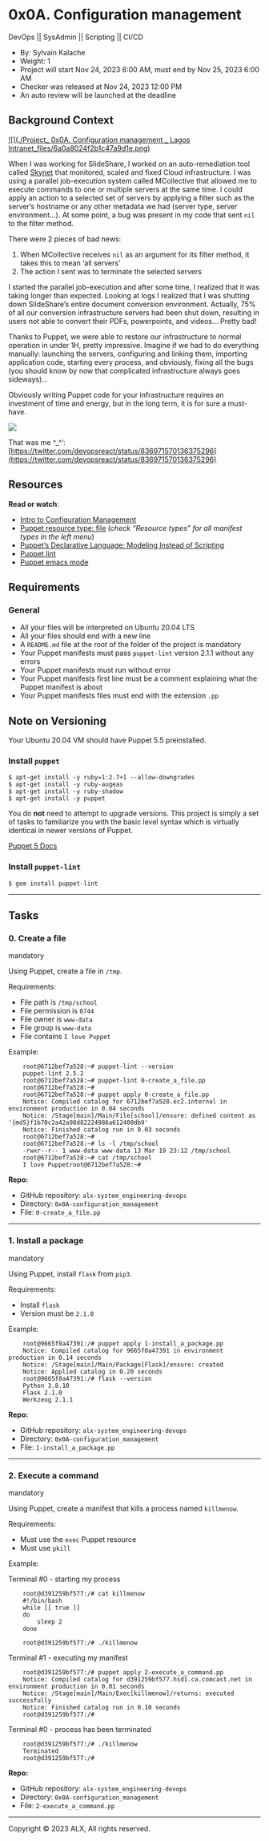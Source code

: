 0x0A. Configuration management
==============================

DevOps || SysAdmin || Scripting || CI/CD

*   By: Sylvain Kalache
*   Weight: 1
*   Project will start Nov 24, 2023 6:00 AM, must end by Nov 25, 2023 6:00 AM
*   Checker was released at Nov 24, 2023 12:00 PM
*   An auto review will be launched at the deadline

Background Context
------------------

[![](./Project_ 0x0A. Configuration management _ Lagos Intranet_files/6a0a8024f2b1c47a9d1e.png)](https://youtu.be/ogYLFyp68cI)

When I was working for SlideShare, I worked on an auto-remediation tool called [Skynet](https://engineering.linkedin.com/slideshare/skynet-project-_-monitor-scale-and-auto-heal-system-cloud) that monitored, scaled and fixed Cloud infrastructure. I was using a parallel job-execution system called MCollective that allowed me to execute commands to one or multiple servers at the same time. I could apply an action to a selected set of servers by applying a filter such as the server’s hostname or any other metadata we had (server type, server environment…). At some point, a bug was present in my code that sent `nil` to the filter method.

There were 2 pieces of bad news:

1.  When MCollective receives `nil` as an argument for its filter method, it takes this to mean ‘all servers’
2.  The action I sent was to terminate the selected servers

I started the parallel job-execution and after some time, I realized that it was taking longer than expected. Looking at logs I realized that I was shutting down SlideShare’s entire document conversion environment. Actually, 75% of all our conversion infrastructure servers had been shut down, resulting in users not able to convert their PDFs, powerpoints, and videos… Pretty bad!

Thanks to Puppet, we were able to restore our infrastructure to normal operation in under 1H, pretty impressive. Imagine if we had to do everything manually: launching the servers, configuring and linking them, importing application code, starting every process, and obviously, fixing all the bugs (you should know by now that complicated infrastructure always goes sideways)…

Obviously writing Puppet code for your infrastructure requires an investment of time and energy, but in the long term, it is for sure a must-have.

![](https://i.pinimg.com/originals/f4/52/f1/f452f1cecdb407090fd1ae48006d623a.gif)

That was me ^\_^‘: [https://twitter.com/devopsreact/status/836971570136375296](https://twitter.com/devopsreact/status/836971570136375296)

Resources
---------

**Read or watch**:

*   [Intro to Configuration Management](https://www.digitalocean.com/community/tutorials/an-introduction-to-configuration-management)
*   [Puppet resource type: file](https://www.puppet.com/docs/puppet/5.5/types/file.html) (_check “Resource types” for all manifest types in the left menu_)
*   [Puppet’s Declarative Language: Modeling Instead of Scripting](https://www.puppet.com/blog)
*   [Puppet lint](http://puppet-lint.com/)
*   [Puppet emacs mode](https://github.com/voxpupuli/puppet-mode)

Requirements
------------

### General

*   All your files will be interpreted on Ubuntu 20.04 LTS
*   All your files should end with a new line
*   A `README.md` file at the root of the folder of the project is mandatory
*   Your Puppet manifests must pass `puppet-lint` version 2.1.1 without any errors
*   Your Puppet manifests must run without error
*   Your Puppet manifests first line must be a comment explaining what the Puppet manifest is about
*   Your Puppet manifests files must end with the extension `.pp`

Note on Versioning
------------------

Your Ubuntu 20.04 VM should have Puppet 5.5 preinstalled.

### Install `puppet`

    $ apt-get install -y ruby=1:2.7+1 --allow-downgrades
    $ apt-get install -y ruby-augeas
    $ apt-get install -y ruby-shadow
    $ apt-get install -y puppet
    

You do **not** need to attempt to upgrade versions. This project is simply a set of tasks to familiarize you with the basic level syntax which is virtually identical in newer versions of Puppet.

[Puppet 5 Docs](https://www.puppet.com/docs/puppet/5.5/puppet_index.html)

### Install `puppet-lint`

    $ gem install puppet-lint
    

-----
Tasks
-----

### 0\. Create a file

mandatory

Using Puppet, create a file in `/tmp`.

Requirements:

*   File path is `/tmp/school`
*   File permission is `0744`
*   File owner is `www-data`
*   File group is `www-data`
*   File contains `I love Puppet`

Example:
```
    root@6712bef7a528:~# puppet-lint --version
    puppet-lint 2.5.2
    root@6712bef7a528:~# puppet-lint 0-create_a_file.pp
    root@6712bef7a528:~# 
    root@6712bef7a528:~# puppet apply 0-create_a_file.pp
    Notice: Compiled catalog for 6712bef7a528.ec2.internal in environment production in 0.04 seconds
    Notice: /Stage[main]/Main/File[school]/ensure: defined content as '{md5}f1b70c2a42a98d82224986a612400db9'
    Notice: Finished catalog run in 0.03 seconds
    root@6712bef7a528:~#
    root@6712bef7a528:~# ls -l /tmp/school
    -rwxr--r-- 1 www-data www-data 13 Mar 19 23:12 /tmp/school
    root@6712bef7a528:~# cat /tmp/school
    I love Puppetroot@6712bef7a528:~#
```    

**Repo:**

*   GitHub repository: `alx-system_engineering-devops`
*   Directory: `0x0A-configuration_management`
*   File: `0-create_a_file.pp`

---

### 1\. Install a package

mandatory

Using Puppet, install `flask` from `pip3`.

Requirements:

*   Install `flask`
*   Version must be `2.1.0`

Example:
```
    root@9665f0a47391:/# puppet apply 1-install_a_package.pp
    Notice: Compiled catalog for 9665f0a47391 in environment production in 0.14 seconds
    Notice: /Stage[main]/Main/Package[Flask]/ensure: created
    Notice: Applied catalog in 0.20 seconds
    root@9665f0a47391:/# flask --version
    Python 3.8.10
    Flask 2.1.0
    Werkzeug 2.1.1
```    

**Repo:**

*   GitHub repository: `alx-system_engineering-devops`
*   Directory: `0x0A-configuration_management`
*   File: `1-install_a_package.pp`

---

### 2\. Execute a command

mandatory

Using Puppet, create a manifest that kills a process named `killmenow`.

Requirements:

*   Must use the `exec` Puppet resource
*   Must use `pkill`

Example:

Terminal #0 - starting my process
```
    root@d391259bf577:/# cat killmenow
    #!/bin/bash
    while [[ true ]]
    do
        sleep 2
    done
    
    root@d391259bf577:/# ./killmenow
```    

Terminal #1 - executing my manifest
```
    root@d391259bf577:/# puppet apply 2-execute_a_command.pp
    Notice: Compiled catalog for d391259bf577.hsd1.ca.comcast.net in environment production in 0.01 seconds
    Notice: /Stage[main]/Main/Exec[killmenow]/returns: executed successfully
    Notice: Finished catalog run in 0.10 seconds
    root@d391259bf577:/# 
```    

Terminal #0 - process has been terminated
```
    root@d391259bf577:/# ./killmenow
    Terminated
    root@d391259bf577:/#
```    

**Repo:**

*   GitHub repository: `alx-system_engineering-devops`
*   Directory: `0x0A-configuration_management`
*   File: `2-execute_a_command.pp`

---

Copyright © 2023 ALX, All rights reserved.

